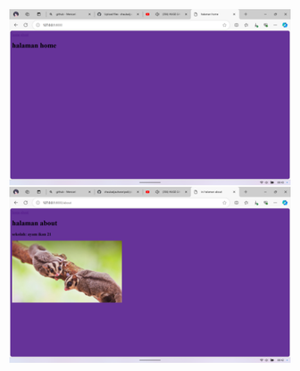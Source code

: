 <img src="image/halaman home.png" alt="Alt Text" width="1000"/>
<img src="image/halaman about.png" alt="Alt Text" width="1000"/>

